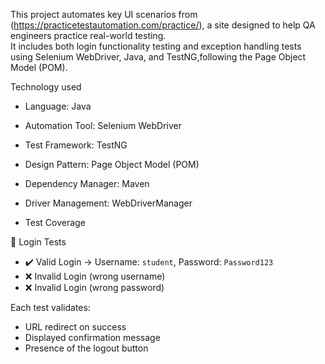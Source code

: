 This project automates key UI scenarios from (https://practicetestautomation.com/practice/), a site designed to help QA engineers practice real-world testing.  
It includes both login functionality testing and exception handling tests using Selenium WebDriver, Java, and TestNG,following the Page Object Model (POM).

Technology used
- Language: Java  
- Automation Tool: Selenium WebDriver  
- Test Framework: TestNG  
- Design Pattern: Page Object Model (POM)  
- Dependency Manager: Maven  
- Driver Management: WebDriverManager

- Test Coverage
  
 🔐 Login Tests
- ✔️ Valid Login → Username: `student`, Password: `Password123`
- ❌ Invalid Login (wrong username)
- ❌ Invalid Login (wrong password)

Each test validates:
- URL redirect on success
- Displayed confirmation message
- Presence of the logout button
